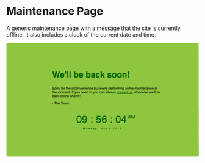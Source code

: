 # Maintenance Page

A generic maintenance page with a message that the site is currently offline. It also includes a clock of the current date and time.

![Maintenance Page](/page_demo.png "Page Demo")
